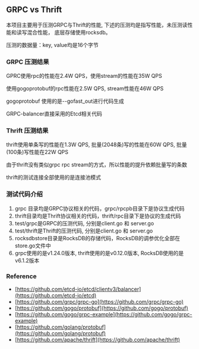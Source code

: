 ## GRPC vs Thrift

本项目主要用于压测GRPC与Thrift的性能, 下述的压测均是指写性能，未压测读性能和读写混合性能， 底层存储使用rocksdb。

压测的数据量：key, value均是16个字节

### GRPC 压测结果

GPRC使用rpc的性能在2.4W QPS，使用stream的性能在35W QPS

使用gogoprotobuf的rpc性能在2.5W QPS, stream性能在46W QPS

gogoprotobuf 使用的是--gofast_out进行代码生成

GRPC-balancer直接采用的Etcd相关代码

### Thrift 压测结果

thrift使用单条写的性能在1.3W QPS, 批量(2048条)写的性能在60W QPS, 批量(100条)写性能在22W QPS

由于thrift没有类似grpc rpc stream的方式，所以性能的提升依赖批量写的条数

thrift的测试连接全部使用的是连接池模式

### 测试代码介绍

1. grpc 目录均是GRPC协议相关的代码，grpc/rpcpb目录下是协议生成代码
2. thrift目录均是Thrift协议相关的代码，thrift/rpc目录下是协议的生成代码
3. test/grpc是GRPC的压测代码, 分别是client.go 和 server.go
4. test/thrift是Thrift的压测代码, 分别是client.go 和 server.go
5. rocksdbstore目录是RocksDB的存储代码，RocksDB的调参优化全部在store.go文件中
6. grpc使用的是v1.24.0版本, thrift使用的是v0.12.0版本, RocksDB使用的是v6.1.2版本

### Reference 

* [https://github.com/etcd-io/etcd/clientv3/balancer](https://github.com/etcd-io/etcd)
* [https://github.com/grpc/grpc-go](https://github.com/grpc/grpc-go)
* [https://github.com/gogo/protobuf](https://github.com/gogo/protobuf)
* [https://github.com/gogo/grpc-example](https://github.com/gogo/grpc-example)
* [https://github.com/golang/protobuf](https://github.com/golang/protobuf)
* [https://github.com/apache/thrift](https://github.com/apache/thrift)